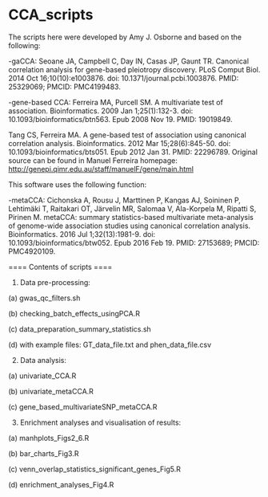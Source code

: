 # CCA_scripts
The scripts here were developed by Amy J. Osborne and based on the following: 

-gaCCA: Seoane JA, Campbell C, Day IN, Casas JP, Gaunt TR. Canonical correlation analysis for gene-based pleiotropy discovery. PLoS Comput Biol. 2014 Oct 16;10(10):e1003876. doi: 10.1371/journal.pcbi.1003876. PMID: 25329069; PMCID: PMC4199483.

-gene-based CCA: Ferreira MA, Purcell SM. A multivariate test of association. Bioinformatics. 2009 Jan 1;25(1):132-3. doi: 10.1093/bioinformatics/btn563. Epub 2008 Nov 19. PMID: 19019849.

Tang CS, Ferreira MA. A gene-based test of association using canonical correlation analysis. Bioinformatics. 2012 Mar 15;28(6):845-50. doi: 10.1093/bioinformatics/bts051. Epub 2012 Jan 31. PMID: 22296789.
Original source can be found in Manuel Ferreira homepage: http://genepi.qimr.edu.au/staff/manuelF/gene/main.html

This software uses the following function:

-metaCCA: Cichonska A, Rousu J, Marttinen P, Kangas AJ, Soininen P, Lehtimäki T, Raitakari OT, Järvelin MR, Salomaa V, Ala-Korpela M, Ripatti S, Pirinen M. metaCCA: summary statistics-based multivariate meta-analysis of genome-wide association studies using canonical correlation analysis. Bioinformatics. 2016 Jul 1;32(13):1981-9. doi: 10.1093/bioinformatics/btw052. Epub 2016 Feb 19. PMID: 27153689; PMCID: PMC4920109.



==== Contents of scripts ====

1. Data pre-processing:

  (a) gwas_qc_filters.sh
  
  (b) checking_batch_effects_usingPCA.R

  (c) data_preparation_summary_statistics.sh 

  (d) with example files: GT_data_file.txt and phen_data_file.csv

2. Data analysis:

  (a) univariate_CCA.R

  (b) univariate_metaCCA.R

  (c) gene_based_multivariateSNP_metaCCA.R

3. Enrichment analyses and visualisation of results:

  (a) manhplots_Figs2_6.R

  (b) bar_charts_Fig3.R
  
  (c) venn_overlap_statistics_significant_genes_Fig5.R
  
  (d) enrichment_analyses_Fig4.R
